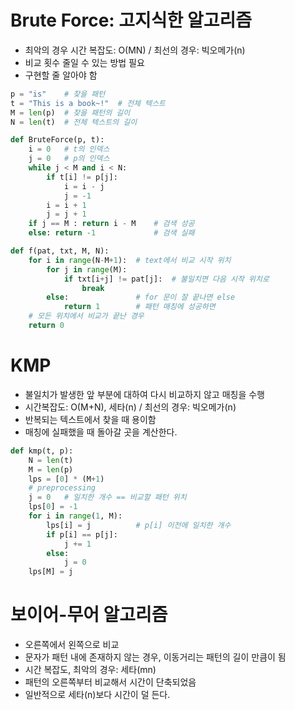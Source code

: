 # Brute Force: 고지식한 알고리즘
- 최악의 경우 시간 복잡도: O(MN) / 최선의 경우: 빅오메가(n)
- 비교 횟수 줄일 수 있는 방법 필요
- 구현할 줄 알아야 함

```python
p = "is"    # 찾을 패턴
t = "This is a book~!"  # 전체 텍스트
M = len(p)  # 찾을 패턴의 길이
N = len(t)  # 전체 텍스트의 길이

def BruteForce(p, t):
    i = 0   # t의 인덱스
    j = 0   # p의 인덱스
    while j < M and i < N:
        if t[i] != p[j]:
            i = i - j
            j = -1
        i = i + 1
        j = j + 1
    if j == M : return i - M    # 검색 성공
    else: return -1             # 검색 실패
```
```python
def f(pat, txt, M, N):
    for i in range(N-M+1):  # text에서 비교 시작 위치
        for j in range(M):
            if txt[i+j] != pat[j]:  # 불일치면 다음 시작 위치로
                break
        else:               # for 문이 잘 끝나면 else
            return 1        # 패턴 매칭에 성공하면
    # 모든 위치에서 비교가 끝난 경우 
    return 0 
```

# KMP
- 불일치가 발생한 앞 부분에 대하여 다시 비교하지 않고 매칭을 수행
- 시간복잡도: O(M+N), 세타(n) / 최선의 경우: 빅오메가(n)
- 반복되는 텍스트에서 찾을 때 용이함
- 매칭에 실패했을 때 돌아갈 곳을 계산한다.

```python
def kmp(t, p):
    N = len(t)
    M = len(p)
    lps = [0] * (M+1)
    # preprocessing
    j = 0   # 일치한 개수 == 비교할 패턴 위치
    lps[0] = -1
    for i in range(1, M):
        lps[i] = j          # p[i] 이전에 일치한 개수
        if p[i] == p[j]:
            j += 1
        else:
            j = 0
    lps[M] = j
```

# 보이어-무어 알고리즘
- 오른쪽에서 왼쪽으로 비교
- 문자가 패턴 내에 존재하지 않는 경우, 이동거리는 패턴의 길이 만큼이 됨
- 시간 복잡도, 최악의 경우: 세타(mn)
- 패턴의 오른쪽부터 비교해서 시간이 단축되었음
- 일반적으로 세타(n)보다 시간이 덜 든다.
    
